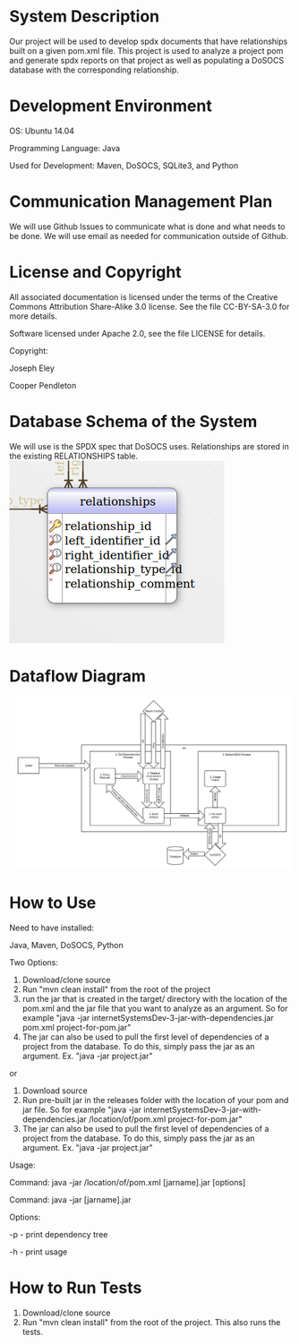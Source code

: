 # System Description

Our project will be used to develop spdx documents that have relationships built on a given pom.xml file. This project is used to analyze a project pom and generate spdx reports on that project as well as populating a DoSOCS database with the corresponding relationship. 

# Development Environment

OS: Ubuntu 14.04

Programming Language: Java

Used for Development: Maven, DoSOCS, SQLite3, and Python

# Communication Management Plan

We will use Github Issues to communicate what is done and what needs to be done. We will use email as needed for communication outside of Github.

# License and Copyright

All associated documentation is licensed under the terms of the Creative Commons Attribution Share-Alike 3.0 license. See the file CC-BY-SA-3.0 for more details.

Software licensed under Apache 2.0, see the file LICENSE for details.

Copyright:

Joseph Eley

Cooper Pendleton

# Database Schema of the System

We will use is the SPDX spec that DoSOCS uses. Relationships are stored in the existing RELATIONSHIPS table.
![Schema](docs/schema_relationships.png)

# Dataflow Diagram
![DFD](docs/dfd.jpg)

# How to Use

Need to have installed:

Java, Maven, DoSOCS, Python

Two Options:

1. Download/clone source
2. Run "mvn clean install" from the root of the project
3. run the jar that is created in the target/ directory with the location of the pom.xml and the jar file that you want to analyze as an argument. So for example "java -jar internetSystemsDev-3-jar-with-dependencies.jar pom.xml project-for-pom.jar"
4. The jar can also be used to pull the first level of dependencies of a project from the database. To do this, simply pass the jar as an argument. Ex. "java -jar project.jar"

or 

1. Download source
2. Run pre-built jar in the releases folder with the location of your pom and jar file. So for example "java -jar internetSystemsDev-3-jar-with-dependencies.jar /location/of/pom.xml project-for-pom.jar"
3. The jar can also be used to pull the first level of dependencies of a project from the database. To do this, simply pass the jar as an argument. Ex. "java -jar project.jar"

Usage:

Command: java -jar /location/of/pom.xml \[jarname\].jar \[options\]

Command: java -jar \[jarname\].jar

Options: 

-p - print dependency tree

-h - print usage

# How to Run Tests

1. Download/clone source
2. Run "mvn clean install" from the root of the project. This also runs the tests. 

